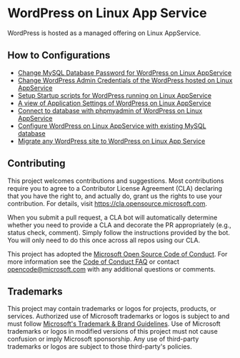 # WordPress on Linux App Service

WordPress is hosted as a managed offering on Linux AppService.

## How to Configurations

* [Change MySQL Database Password for WordPress on Linux AppService](./changing_mysql_database_password.md)
* [Change WordPress Admin Credentials of the WordPress hosted on Linux AppService](./changing_wordpress_admin_credentials.md)
* [Setup Startup scripts for WordPress running on Linux AppService](./running_post_startup_scripts.md)
* [A view of Application Settings of WordPress on Linux AppService](./wordpress_application_settings.md)
* [Connect to database with phpmyadmin of WordPress on Linux AppService](./wordpress_application_settings.md)
* [Configure WordPress on Linux AppService with existing MySQL database](./using_an_existing_mysql_database.md)
* [Migrate any WordPress site to WordPress on Linux App Service](./wordpress_migration_linux_appservices.md)



## Contributing

This project welcomes contributions and suggestions.  Most contributions require you to agree to a
Contributor License Agreement (CLA) declaring that you have the right to, and actually do, grant us
the rights to use your contribution. For details, visit https://cla.opensource.microsoft.com.

When you submit a pull request, a CLA bot will automatically determine whether you need to provide
a CLA and decorate the PR appropriately (e.g., status check, comment). Simply follow the instructions
provided by the bot. You will only need to do this once across all repos using our CLA.

This project has adopted the [Microsoft Open Source Code of Conduct](https://opensource.microsoft.com/codeofconduct/).
For more information see the [Code of Conduct FAQ](https://opensource.microsoft.com/codeofconduct/faq/) or
contact [opencode@microsoft.com](mailto:opencode@microsoft.com) with any additional questions or comments.

## Trademarks

This project may contain trademarks or logos for projects, products, or services. Authorized use of Microsoft 
trademarks or logos is subject to and must follow 
[Microsoft's Trademark & Brand Guidelines](https://www.microsoft.com/en-us/legal/intellectualproperty/trademarks/usage/general).
Use of Microsoft trademarks or logos in modified versions of this project must not cause confusion or imply Microsoft sponsorship.
Any use of third-party trademarks or logos are subject to those third-party's policies.
